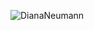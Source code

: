 ![DianaNeumann](https://github-readme-stats.vercel.app/api?username=diananeumann&show_icons=true&theme=vision-friendly-dark)
